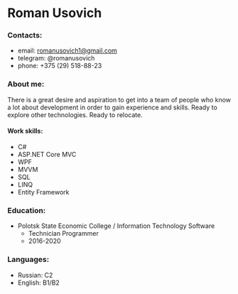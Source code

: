 # Roman Usovich #

### Contacts: ###
* email: romanusovich1@gmail.com
* telegram: @romanusovich
* phone: +375 (29) 518-88-23

### About me: ###
There is a great desire and aspiration to get into a team of people who know a lot about development in order to gain experience and skills. Ready to explore other technologies. Ready to relocate.
#### Work skills: ####
- C#
- ASP.NET Core MVC
- WPF
- MVVM
- SQL
- LINQ
- Entity Framework


### Education: ###
* Polotsk State Economic College / Information Technology Software
  * Technician Programmer
  * 2016-2020

### Languages: ###
* Russian: C2
* English: B1/B2
